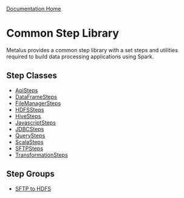 [Documentation Home](../docs/readme.md)

# Common Step Library
Metalus provides a common step library with a set steps and utilities required to build data processing applications
using Spark.

## Step Classes
* [ApiSteps](docs/apisteps.md)
* [DataFrameSteps](docs/dataframesteps.md)
* [FileManagerSteps](docs/filemanagersteps.md)
* [HDFSSteps](docs/hdfssteps.md)
* [HiveSteps](docs/hivesteps.md)
* [JavascriptSteps](docs/javascriptsteps.md)
* [JDBCSteps](docs/jdbcsteps.md)
* [QuerySteps](docs/querysteps.md)
* [ScalaSteps](docs/scalascriptsteps.md)
* [SFTPSteps](docs/sftpsteps.md)
* [TransformationSteps](docs/transformationsteps.md)

## Step Groups
* [SFTP to HDFS](docs/sftp2hdfs.md)
